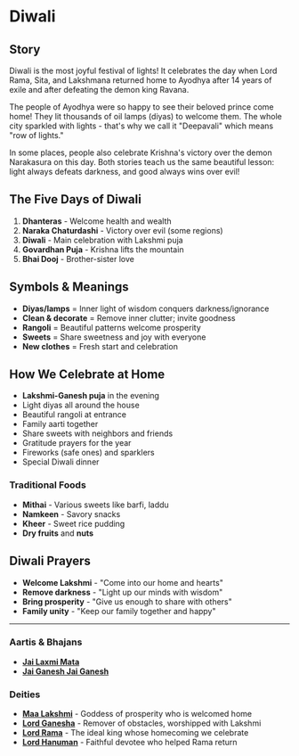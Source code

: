 # Diwali

## Story

Diwali is the most joyful festival of lights! It celebrates the day when Lord Rama, Sita, and Lakshmana returned home to Ayodhya after 14 years of exile and after defeating the demon king Ravana.

The people of Ayodhya were so happy to see their beloved prince come home! They lit thousands of oil lamps (diyas) to welcome them. The whole city sparkled with lights - that's why we call it "Deepavali" which means "row of lights."

In some places, people also celebrate Krishna's victory over the demon Narakasura on this day. Both stories teach us the same beautiful lesson: light always defeats darkness, and good always wins over evil!

## The Five Days of Diwali

1. **Dhanteras** - Welcome health and wealth
2. **Naraka Chaturdashi** - Victory over evil (some regions)
3. **Diwali** - Main celebration with Lakshmi puja
4. **Govardhan Puja** - Krishna lifts the mountain
5. **Bhai Dooj** - Brother-sister love

## Symbols & Meanings

- **Diyas/lamps** = Inner light of wisdom conquers darkness/ignorance
- **Clean & decorate** = Remove inner clutter; invite goodness
- **Rangoli** = Beautiful patterns welcome prosperity
- **Sweets** = Share sweetness and joy with everyone
- **New clothes** = Fresh start and celebration

## How We Celebrate at Home

- **Lakshmi-Ganesh puja** in the evening
- Light diyas all around the house
- Beautiful rangoli at entrance
- Family aarti together
- Share sweets with neighbors and friends
- Gratitude prayers for the year
- Fireworks (safe ones) and sparklers
- Special Diwali dinner

### Traditional Foods
- **Mithai** - Various sweets like barfi, laddu
- **Namkeen** - Savory snacks
- **Kheer** - Sweet rice pudding
- **Dry fruits** and **nuts**

## Diwali Prayers

- **Welcome Lakshmi** - "Come into our home and hearts"
- **Remove darkness** - "Light up our minds with wisdom"
- **Bring prosperity** - "Give us enough to share with others"
- **Family unity** - "Keep our family together and happy"

---

### Aartis & Bhajans

- **[Jai Laxmi Mata](../section2-aartis-bhajans/07-jai-laxmi-mata.md)**
- **[Jai Ganesh Jai Ganesh](../section2-aartis-bhajans/06-jai-ganesh.md)**

### Deities

- **[Maa Lakshmi](../section3-deities/07-maa-lakshmi.md)** - Goddess of prosperity who is welcomed home
- **[Lord Ganesha](../section3-deities/03-lord-ganesha.md)** - Remover of obstacles, worshipped with Lakshmi
- **[Lord Rama](../section3-deities/02-lord-rama.md)** - The ideal king whose homecoming we celebrate
- **[Lord Hanuman](../section3-deities/05-lord-hanuman.md)** - Faithful devotee who helped Rama return